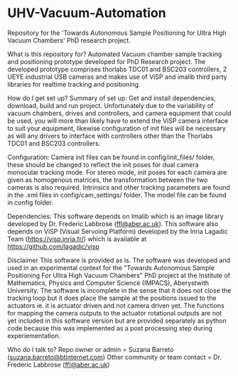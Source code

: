# UHV-Vacuum-Automation
Repository for the 'Towards Autonomous Sample Positioning for Ultra High Vacuum Chambers'  PhD research project.

What is this repository for?
Automated Vacuum chamber sample tracking and positioning prototype developed for PhD Research project. The developed prototype 
comprises thorlabs TDC01 and BSC203 controllers, 2 UEYE industrial USB cameras and makes use of ViSP and imalib third party 
libraries for realtime tracking and positioning. 
    

How do I get set up?
Summary of set up: Get and install dependencies, download, build and run project.  Unfortunately due to the variability of 
vacuum chambers, drives and controllers, and camera equipment that could be used, you will more than likely have to extend the 
ViSP camera interface to suit your equipment, likewise configuration of init files will be necessary as will any drivers to 
interface with controllers other than the Thorlabs TDC01 and BSC203 controllers.

Configuration: Camera init files can be found in config/init_files/ folder, these should be changed to reflect the init poses 
for dual camera monocular tracking mode. For stereo mode, init poses for each camera are given as homogenous matrices, the 
transformation between the two cameras is also required. Intrinsics and other tracking parameters are found in the .xml files in 
config/cam_settings/ folder. The model file can be found in config folder.

Dependencies: This software depends on Imalib which is an image library developed by Dr. Frederic Labbrose (ffl@aber.ac.uk). 
This software also depends on ViSP (Visual Servoing Platform) developed by the Inria Lagadic Team (https://visp.inria.fr/) which 
is available at https://github.com/lagadic/visp

Disclaimer
This software is provided as is. The software was developed and used in an experimental context for the "Towards Autonomous Sample Positioning For Ultra High Vacuum Chambers" PhD project at the Institute of Mathematics, Physics and Computer Science (IMPACS), Aberystwith University. The software is incomplete in the sense that it does not close the tracking loop but it does place the sample at the positions issued to the actuators ie. it is actuator driven and not camera driven yet. The functions for mapping the camera outputs to the actuator rotational outputs are not yet included in this software version but are provided separately as python code because this was implemented as a post processing step during experiementation.

Who do I talk to?
Repo owner or admin = Suzana Barreto (suzana.barreto@btinternet.com)
Other community or team contact = Dr. Frederic Labbrose (ffl@aber.ac.uk)
